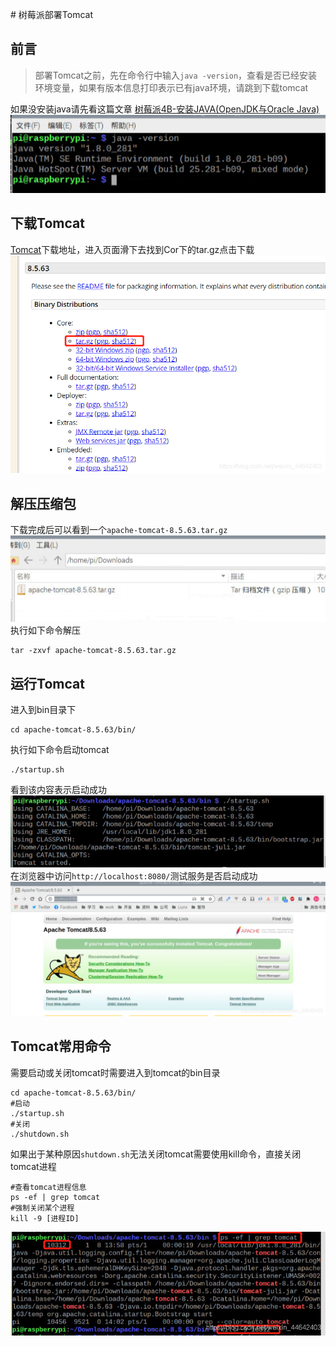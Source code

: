 ﻿﻿# 树莓派部署Tomcat
## 前言
>部署Tomcat之前，先在命令行中输入`java -version`，查看是否已经安装环境变量，如果有版本信息打印表示已有java环境，请跳到下载tomcat
>
如果没安装java请先看这篇文章 [树莓派4B-安装JAVA(OpenJDK与Oracle Java)](https://blog.csdn.net/weixin_44642403/article/details/113792130)
![在这里插入图片描述](./images/2021031013415520.png)

## 下载Tomcat
[Tomcat](https://tomcat.apache.org/download-80.cgi)下载地址，进入页面滑下去找到Cor下的tar.gz点击下载
![在这里插入图片描述](./images/20210310133956850.png)

## 解压压缩包
下载完成后可以看到一个`apache-tomcat-8.5.63.tar.gz`
![在这里插入图片描述](./images/20210310134755578.png)
执行如下命令解压

~~~shell
tar -zxvf apache-tomcat-8.5.63.tar.gz
~~~
## 运行Tomcat
进入到bin目录下
~~~shell
cd apache-tomcat-8.5.63/bin/
~~~
执行如下命令启动tomcat
~~~shell
./startup.sh
~~~
看到该内容表示启动成功
![在这里插入图片描述](./images/20210310135836949.png)
在浏览器中访问`http://localhost:8080/`测试服务是否启动成功
![在这里插入图片描述](./images/20210310135927102.png)

## Tomcat常用命令
需要启动或关闭tomcat时需要进入到tomcat的bin目录
~~~shell
cd apache-tomcat-8.5.63/bin/
#启动
./startup.sh
#关闭
./shutdown.sh
~~~
如果出于某种原因`shutdown.sh`无法关闭tomcat需要使用kill命令，直接关闭tomcat进程
~~~shell
#查看tomcat进程信息
ps -ef | grep tomcat
#强制关闭某个进程
kill -9 [进程ID]
~~~
![在这里插入图片描述](./images/20210310140400144.png)

